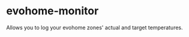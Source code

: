 evohome-monitor
===============

Allows you to log your evohome zones' actual and target temperatures.
